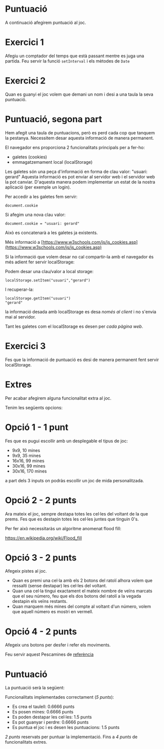 # Puntuació

A continuació afegirem puntuació al joc.

# Exercici 1
Afegiu un comptador del temps que està passant mentre es juga una partida.
Feu servir la funció `setInterval` i els mètodes de `Date`

# Exercici 2
Quan es guanyi el joc volem que demani un nom i desi a una taula la seva puntuació.


# Puntuació, segona part

Hem afegit una taula de puntuacions, però es perd cada cop que tanquem la pestanya.
Necessitem desar aquesta informació de manera permanent.

El navegador ens proporciona 2 funcionalitats principals per a fer-ho:

- galetes (cookies)
- emmagatzemament local (localStorage)

Les galetes són una peça d'informació en forma de clau valor:
"usuari: gerard"
Aquesta informació es pot enviar al servidor web i el servidor web la pot canviar. D'aquesta manera podem implementar un estat de la nostra aplicació (per exemple un login).

Per accedir a les galetes fem servir:
```
document.cookie
```

Si afegim una nova clau valor:

```
document.cookie = "usuari: gerard"
```

Això es concatenarà a les galetes ja existents.

Més informació a [https://www.w3schools.com/js/js_cookies.asp](https://www.w3schools.com/js/js_cookies.asp)

Si la informació que volem desar no cal compartir-la amb el navegador és més adient fer servir localStorage:

Podem desar una clau/valor a local storage:

```
localStorage.setItem("usuari","gerard")
``` 
I recuperar-la:

```
localStorage.getItem("usuari")
"gerard"
```

la informació desada amb localStorage es desa *només al client* i no s'envia mai al servidor.

Tant les galetes com el localStorage es desen per *cada pàgina web*.

# Exercici 3

Fes que la informació de puntuació es desi de manera permanent fent servir localStorage.


# Extres

Per acabar afegirem alguna funcionalitat extra al joc.

Tenim les següents opcions:

# Opció 1 - 1 punt

Fes que es pugui escollir amb un desplegable el tipus de joc:

- 9x9, 10 mines
- 9x9, 35 mines
- 16x16, 99 mines
- 30x16, 99 mines
- 30x16, 170 mines

a part dels 3 inputs on podràs escollir un joc de mida personalitzada.

# Opció 2  - 2 punts

Ara mateix el joc, sempre destapa totes les cel·les del voltant de la que prems.
Fes que es destapin totes les cel·les juntes que tinguin 0's.

Per fer això necessitaràs un algoritme anomenat flood fill:

https://en.wikipedia.org/wiki/Flood_fill

# Opció 3 - 2 punts

Afegeix pistes al joc.

- Quan es premi una cel·la amb els 2 botons del ratolí alhora volem que ressalti (sense destapar) les cel·les del voltant.
- Quan una cel·la tingui exactament el mateix nombre de veïns marcats que el seu número, feu que els dos botons del ratolí a la vegada destapin els veïns restants.
- Quan marquem més mines del compte al voltant d'un número, volem que aquell número es mostri en vermell.

# Opció 4 - 2 punts

Afegeix uns botons per desfer i refer els moviments.


Feu servir aquest Pescamines de [referència](https://www.chiark.greenend.org.uk/~sgtatham/puzzles/js/mines.html)


# Puntuació

La puntuació serà la següent:

Funcionalitats implementades correctament (*5 punts*):

- Es crea el taulell: 0.6666 punts
- Es posen mines: 0.6666 punts
- Es poden destapar les cel·les: 1.5 punts
- Es pot guanyar i perdre: 0.6666 punts
- Es puntua el joc i es desen les puntuacions: 1.5 punts

*2 punts* reservats per puntuar la implementació.
Fins a *4 punts* de funcionalitats extres.

